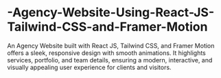 # -Agency-Website-Using-React-JS-Tailwind-CSS-and-Framer-Motion
An Agency Website built with React JS, Tailwind CSS, and Framer Motion offers a sleek, responsive design with smooth animations. It highlights services, portfolio, and team details, ensuring a modern, interactive, and visually appealing user experience for clients and visitors.
